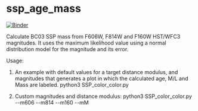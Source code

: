 # ssp_age_mass
[![Binder](https://mybinder.org/badge.svg)](https://mybinder.org/v2/gh/iskreng/ssp_age_mass/master?filepath=SSP_color_color.ipynb)

Calculate BC03 SSP mass from F606W, F814W and F160W HST/WFC3 magnitudes. It uses the maximum likelihood value using a normal distribution model for the magnitude and its error.

Usage: 
1. An example with default values for a target distance modulus, and magnitudes that generates a plot in which the calculated age, M/L and Mass are labeled.
python3 SSP_color_color.py 

2. Custom magnitudes and distance modulus:
python3 SSP_color_color.py --m606 <value> --m814 <value> --m160 <value> --mM <value>
